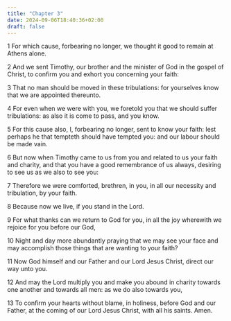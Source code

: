 ```yaml
---
title: "Chapter 3"
date: 2024-09-06T18:40:36+02:00
draft: false
---
```




1 For which cause, forbearing no longer, we thought it good to remain at Athens alone.

2 And we sent Timothy, our brother and the minister of God in the gospel of Christ, to confirm you and exhort you concerning your faith:

3 That no man should be moved in these tribulations: for yourselves know that we are appointed thereunto.

4 For even when we were with you, we foretold you that we should suffer tribulations: as also it is come to pass, and you know.

5 For this cause also, I, forbearing no longer, sent to know your faith: lest perhaps he that tempteth should have tempted you: and our labour should be made vain.

6 But now when Timothy came to us from you and related to us your faith and charity, and that you have a good remembrance of us always, desiring to see us as we also to see you:

7 Therefore we were comforted, brethren, in you, in all our necessity and tribulation, by your faith.

8 Because now we live, if you stand in the Lord.

9 For what thanks can we return to God for you, in all the joy wherewith we rejoice for you before our God,

10 Night and day more abundantly praying that we may see your face and may accomplish those things that are wanting to your faith?

11 Now God himself and our Father and our Lord Jesus Christ, direct our way unto you.

12 And may the Lord multiply you and make you abound in charity towards one another and towards all men: as we do also towards you,

13 To confirm your hearts without blame, in holiness, before God and our Father, at the coming of our Lord Jesus Christ, with all his saints. Amen.

